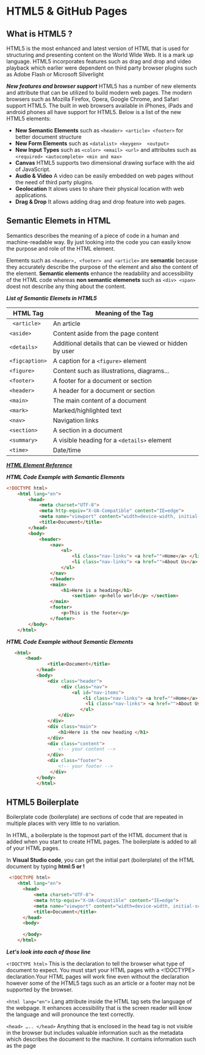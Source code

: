 # HTML5 & GitHub Pages

## What is HTML5 ?
HTML5 is the most enhanced and latest version of HTML that is used for structuring and presenting content on the World WIde Web. It is a mark up language. HTML5 incorporates features such as drag and drop and video playback which earlier were dependent on third party browser plugins such as Adobe Flash or Microsoft Silverlight

***New features and browser support***
HTML5 has a number of new elements and attribute that can be utilized to build modern web pages. The modern browsers such as Mozilla Firefox, Opera, Google Chrome, and Safari support HTML5. The built in web browsers available in iPhones, iPads and android phones all have support for HTML5. Below is a list of the new HTML5 elements:
- **New Semantic Elements** such as ```<header> <article> <footer>``` for better document structure
- **New Form Elements** such as ```<datalist> <keygen>  <output>```
- **New Input Types** such as ```<color> <email> <url>``` and attributes such as ```<required> <autocomplete> <min and max>```
- **Canvas** HTML5 supports two dimensional drawing surface with the aid of JavaScript.
- **Audio & Video** A video can be easily embedded on web pages without the need of third party plugins.
- **Geolocation** It alows uses to share their physical location with web applications.
- **Drag & Drop** It allows adding drag and drop feature into web pages.

## Semantic Elemets in HTML
Semantics describes the meaning of a piece of code in a human and machine-readable way. By just looking into the code you can easily know the purpose and role of the HTML element.

Elements such as ```<header>, <footer> and <article>``` are **semantic** because they accurately describe the purpose of the element and also the content of the element. **Semantic elements** enhance the readability and accessibility of the HTML code whereas **non semantic elemenets** such as ```<div> <span>``` doest not describe any thing about the content.

***List of Semantic Elemets in HTML5***

|**HTML Tag**| **Meaning of the Tag**| 
|----------|-------------|
|``` <article>``` |  An article | 
| ```<aside>``` |  Content aside from the page content | 
| ```<details>``` |  Additional details that can be viewed or hidden by user | 
| ```<figcaption>``` |  A caption for a ```<figure>``` element | 
| ```<figure>``` |  Content such as illustrations, diagrams... | 
| ```<footer>``` |  A footer for a document or section | 
| ```<header>``` |  A header for a document or section | 
| ```<main>``` | The main content of a document | 
| ```<mark>``` |  Marked/highlighted text | 
| ```<nav>``` |  Navigation links | 
| ```<section>``` |  A section in a document | 
| ```<summary>``` |  A visible heading for a ```<details>``` element | 
| ```<time>``` |  Date/time | 

***[HTML Element Reference](https://developer.mozilla.org/en-US/docs/Web/HTML/Element)***

***HTML Code Example with Semantic Elements***

```html 
<!DOCTYPE html>
    <html lang="en">
        <head>
            <meta charset="UTF-8">
            <meta http-equiv="X-UA-Compatible" content="IE=edge">
            <meta name="viewport" content="width=device-width, initial-scale=1.0">
            <title>Document</title>
        </head>
        <body>
            <header>
                <nav>
                    <ul> 
                        <li class="nav-links"> <a href="">Home</a> </li> 
                        <li class="nav-links"> <a href="">About Us</a> </li> 
                    </ul> 
                </nav> 
                </header> 
                <main> 
                    <h1>Here is a heading</h1> 
                        <section> <p>hello world</p> </section> 
                </main> 
                <footer> 
                    <p>This is the footer</p> 
                </footer>  
        </body>
    </html> 
```
***HTML Code Example without Semantic Elements***
 ```html
    <html>
        <head>
                <title>Document</title>
            </head>
            <body>
                <div class="header">
                     <div class="nav"> 
                         <ul id="nav-items"> 
                             <li class="nav-links"> <a href="">Home</a> </li>
                              <li class="nav-links"> <a href="">About Us</a> </li> 
                            </ul>
                    </div> 
                </div> 
                <div class="main"> 
                    <h1>Here is the new heading </h1> 
                </div> 
                <div class="content"> 
                    <!-- your content --> 
                </div> 
                <div class="footer"> 
                    <!-- your footer -->
                 </div> 
            </body>
            </html> 
```

## HTML5 Boilerplate
Boilerplate code (boilerplate) are sections of code that are repeated in multiple places with very little to no variation.

In HTML, a boilerplate is the topmost part of the HTML document that is added when you start to create HTML pages. The boilerplate is added to all of your HTML pages.

In **Visual Studio code**, you can get the initial part (boilerplate) of the HTML document by typing **html:5 or !**

```html
 <!DOCTYPE html> 
    <html lang="en">
      <head>
          <meta charset="UTF-8">
          <meta http-equiv="X-UA-Compatible" content="IE=edge">
          <meta name="viewport" content="width=device-width, initial-scale=1.0">
          <title>Document</title>
      </head>
      <body>
         
      </body>
    </html>
```
***Let's look into each of those line***

```<!DOCTYPE html>```
This is the declaration to tell the browser what type of document to expect. You must start your HTML pages with a <!DOCTYPE> declaration.Your HTML pages will work fine even without the declaration however some of the HTML5 tags such as an article or a footer may not be supported by the browser.

```<html lang="en">```
Lang attribute inside the HTML tag sets the language of the webpage. It enhances accessibility that is the screen reader will know the language and will pronounce the text correctly.

```<head> ….. </head>```
Anything that is enclosed in the head tag is not visible in the browser but includes valuable information such as the metadata which describes the document to the machine. It contains information such as the page <title>, links to CSS and other metadata.

```<meta charset="utf-8">```
It specifies the document's character encoding. utf-8 is a universal character set that includes most of the characters from any human language. To display your characters properly (Ä, ö, Å), it is a good idea to include the charset in all HTML pages.

```<meta http-equiv="X-UA-Compatible" content="IE=edge">```
X-UA-Compatible tells the document what version of Internet Explorer the HTML page should be rendered as. The Modern IE browsers are much more compliant with the web standard and therefore there is no need of writing a separate CSS file for the IE browsers which used to be a headache a few years back for website developers.

```<meta name="viewport" content="width=device-width, initial-scale=1.0">```
The viewport is the end user’s visible area of a web page which is different for different devices. The visible area on a mobile phone is smaller than on a computer screen therefore it is required to control the web page’s dimensions and scaling. The width=device-width takes into account the screen width of the device from which a user is viewing the web page while the initial-scale=1.0 sets the initial zoom level for the web page.

### Creating your own HTML5 page
1. HTML5 code should begin with specifying the **DOCTYPE**
2. The character encoding can be specified by using the meta tag
> In Visual studio code, you can get the intial part of the html document by typing **html:5 or !**

```html
    <!DOCTYPE html>
        <html lang="en">
            <head>
                <meta charset="UTF-8">
                <meta name="viewport" content="width=device-width, initial-scale=1.0">
                <title>Document</title>
            </head>
            <body>
                    
            </body>
        </html>
```                
3. Save the file with extension .html for example index.html
> Note: Web browsers ignore spaces and carraige returns in your html code

### Naming HTML Files
- Select names that meaningfully describes the file's contents such as contactus.html, about.html.
- Avoid spaces in your filesnames as browsers replace spaces in your filename with characters %20 that can confuse users

## Exercise 2